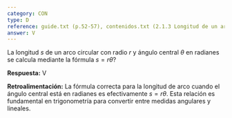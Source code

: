 ```yaml
---
category: CON
type: D  
reference: guide.txt (p.52-57), contenidos.txt (2.1.3 Longitud de un arco de circunferencia)
answer: V
---
```


La longitud $s$ de un arco circular con radio $r$ y ángulo central $\theta$ en radianes se calcula mediante la fórmula $s = r\theta$?

**Respuesta:** V

**Retroalimentación:**
La fórmula correcta para la longitud de arco cuando el ángulo central está en radianes es efectivamente $s = r\theta$. Esta relación es fundamental en trigonometría para convertir entre medidas angulares y lineales.